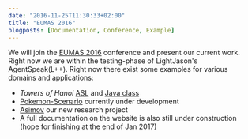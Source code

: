 ```yaml
---
date: "2016-11-25T11:30:33+02:00"
title: "EUMAS 2016"
blogposts: [Documentation, Conference, Example]
---
```

We will join the [EUMAS 2016](eumas-at2016.webs.upv.es/EUMAS2016.html) conference and present our current work. Right now we are within the testing-phase of LightJason's AgentSpeak(L++). Right now there exist some examples for various domains and applications: <!--more-->

* _Towers of Hanoi_ [ASL](https://github.com/LightJason/AgentSpeak/blob/master/src/test/resources/agent/hanoi.asl) and [Java class](https://github.com/LightJason/AgentSpeak/blob/master/src/test/java/org/lightjason/agentspeak/agent/IBaseHanoiTowers.java)
* [Pokemon-Scenario](https://github.com/flashpixx/RoutingSimulation) currently under development
* [Asimov](https://github.com/APTD/Simulation) our new research project
* A full documentation on the website is also still under construction (hope for finishing at the end of Jan 2017)

